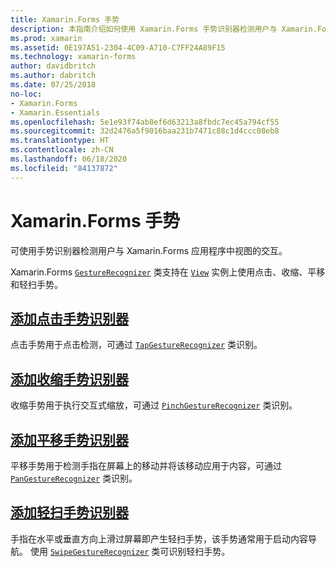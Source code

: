 ```yaml
---
title: Xamarin.Forms 手势
description: 本指南介绍如何使用 Xamarin.Forms 手势识别器检测用户与 Xamarin.Forms 应用程序中视图的交互。
ms.prod: xamarin
ms.assetid: 0E197A51-2304-4C09-A710-C7FF24A89F15
ms.technology: xamarin-forms
author: davidbritch
ms.author: dabritch
ms.date: 07/25/2018
no-loc:
- Xamarin.Forms
- Xamarin.Essentials
ms.openlocfilehash: 5e1e93f74ab8ef6d63213a8fbdc7ec45a794cf55
ms.sourcegitcommit: 32d2476a5f9016baa231b7471c88c1d4ccc08eb8
ms.translationtype: HT
ms.contentlocale: zh-CN
ms.lasthandoff: 06/18/2020
ms.locfileid: "84137872"
---
```

# <a name="xamarinforms-gestures"></a>Xamarin.Forms 手势

可使用手势识别器检测用户与 Xamarin.Forms 应用程序中视图的交互。

Xamarin.Forms [`GestureRecognizer`](xref:Xamarin.Forms.GestureRecognizer) 类支持在 [`View`](xref:Xamarin.Forms.View) 实例上使用点击、收缩、平移和轻扫手势。

## <a name="adding-a-tap-gesture-recognizer"></a>[添加点击手势识别器](tap.md)

点击手势用于点击检测，可通过 [`TapGestureRecognizer`](xref:Xamarin.Forms.TapGestureRecognizer) 类识别。

## <a name="adding-a-pinch-gesture-recognizer"></a>[添加收缩手势识别器](pinch.md)

收缩手势用于执行交互式缩放，可通过 [`PinchGestureRecognizer`](xref:Xamarin.Forms.PinchGestureRecognizer) 类识别。

## <a name="adding-a-pan-gesture-recognizer"></a>[添加平移手势识别器](pan.md)

平移手势用于检测手指在屏幕上的移动并将该移动应用于内容，可通过 [`PanGestureRecognizer`](xref:Xamarin.Forms.PanGestureRecognizer) 类识别。

## <a name="adding-a-swipe-gesture-recognizer"></a>[添加轻扫手势识别器](swipe.md)

手指在水平或垂直方向上滑过屏幕即产生轻扫手势，该手势通常用于启动内容导航。 使用 [`SwipeGestureRecognizer`](xref:Xamarin.Forms.SwipeGestureRecognizer) 类可识别轻扫手势。

